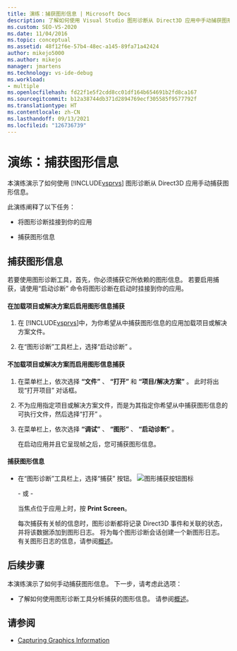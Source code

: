 ```yaml
---
title: 演练：捕获图形信息 | Microsoft Docs
description: 了解如何使用 Visual Studio 图形诊断从 Direct3D 应用中手动捕获图形信息。
ms.custom: SEO-VS-2020
ms.date: 11/04/2016
ms.topic: conceptual
ms.assetid: 48f12f6e-57b4-48ec-a145-89fa71a42424
author: mikejo5000
ms.author: mikejo
manager: jmartens
ms.technology: vs-ide-debug
ms.workload:
- multiple
ms.openlocfilehash: fd22f1e5f2cdd8cc01df164b654691b2fd8ca167
ms.sourcegitcommit: b12a38744db371d2894769ecf305585f9577792f
ms.translationtype: HT
ms.contentlocale: zh-CN
ms.lasthandoff: 09/13/2021
ms.locfileid: "126736739"
---
```

# <a name="walkthrough-capturing-graphics-information"></a>演练：捕获图形信息
本演练演示了如何使用 [!INCLUDE[vsprvs](../../code-quality/includes/vsprvs_md.md)] 图形诊断从 Direct3D 应用手动捕获图形信息。

 此演练阐释了以下任务：

- 将图形诊断挂接到你的应用

- 捕获图形信息

## <a name="capturing-graphics-information"></a>捕获图形信息
 若要使用图形诊断工具，首先，你必须捕获它所依赖的图形信息。 若要启用捕获，请使用“启动诊断”  命令将图形诊断在启动时挂接到你的应用。

#### <a name="to-enable-the-capture-of-graphics-information-after-a-project-or-solution-is-loaded"></a>在加载项目或解决方案后启用图形信息捕获

1. 在 [!INCLUDE[vsprvs](../../code-quality/includes/vsprvs_md.md)]中，为你希望从中捕获图形信息的应用加载项目或解决方案文件。

2. 在“图形诊断”工具栏上，选择“启动诊断” 。

#### <a name="to-enable-the-capture-of-graphics-information-without-loading-a-project-or-solution"></a>不加载项目或解决方案而启用图形信息捕获

1. 在菜单栏上，依次选择 **“文件”** 、 **“打开”** 和 **“项目/解决方案”** 。 此时将出现“打开项目”  对话框。

2. 不为应用指定项目或解决方案文件，而是为其指定你希望从中捕获图形信息的可执行文件，然后选择“打开” 。

3. 在菜单栏上，依次选择 **“调试”** 、 **“图形”** 、 **“启动诊断”** 。

   在启动应用并且它呈现帧之后，您可捕获图形信息。

#### <a name="to-capture-graphics-information"></a>捕获图形信息

- 在“图形诊断”工具栏上，选择“捕获”  按钮。 ![图形捕获按钮图标](media/debuggingdirectxgraphics.png "DebuggingDirectXGraphics")

   \- 或 -

   当焦点位于应用上时，按 **Print Screen**。

  每次捕获有关帧的信息时，图形诊断都将记录 Direct3D 事件和关联的状态，并将该数据添加到图形日志。 将为每个图形诊断会话创建一个新图形日志。 有关图形日志的信息，请参阅[概述](overview-of-visual-studio-graphics-diagnostics.md)。

## <a name="next-steps"></a>后续步骤
 本演练演示了如何手动捕获图形信息。 下一步，请考虑此选项：

- 了解如何使用图形诊断工具分析捕获的图形信息。 请参阅[概述](overview-of-visual-studio-graphics-diagnostics.md)。

## <a name="see-also"></a>请参阅
- [Capturing Graphics Information](capturing-graphics-information.md)